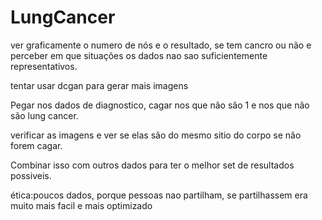 # LungCancer


ver graficamente o numero de nós e o resultado, se tem cancro ou não e perceber em que situações os dados nao sao suficientemente representativos.


tentar usar dcgan para gerar mais imagens

Pegar nos dados de diagnostico, cagar nos que não são 1 e nos que não são lung cancer.

verificar as imagens e ver se elas são do mesmo sitio do corpo se não forem cagar.

Combinar isso com outros dados para ter o melhor set de resultados possiveis.






ética:poucos dados, porque pessoas nao partilham, se partilhassem era muito mais facil e mais optimizado